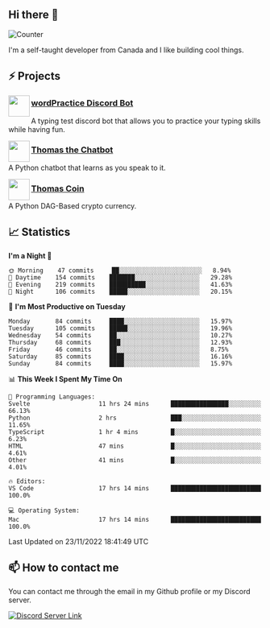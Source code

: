 <h2>Hi there 👋</h2>

![Counter](https://komarev.com/ghpvc/?username=principle105)

<p>I'm a self-taught developer from Canada and I like building cool things.</p>

<h2>⚡ Projects</h2>

<img align="left" src="https://i.imgur.com/BIzs17V.png" width="42" height="42" />
<h3><a target="_blank" href="https://discord.com/application-directory/743183681182498906">wordPractice Discord Bot</a></h3>
<p>A typing test discord bot that allows you to practice your typing skills while having fun.</p>

<img align="left" src="https://i.imgur.com/hA9YF2s.png" width="42" height="42" />
<h3><a href="https://github.com/principle105/thomasthechatbot">Thomas the Chatbot</a></h3>
<p>A Python chatbot that learns as you speak to it.</p>

<img align="left" src="https://i.imgur.com/4FdQpgN.png" width="42" height="42" />
<h3><a href="https://github.com/principle105/thomas-coin">Thomas Coin</a></h3>
<p>A Python DAG-Based crypto currency.</p>

<h2>📈 Statistics</h2>

<!--START_SECTION:waka-->
**I'm a Night 🦉** 

```text
🌞 Morning    47 commits     ██░░░░░░░░░░░░░░░░░░░░░░░   8.94% 
🌆 Daytime    154 commits    ███████░░░░░░░░░░░░░░░░░░   29.28% 
🌃 Evening    219 commits    ██████████░░░░░░░░░░░░░░░   41.63% 
🌙 Night      106 commits    █████░░░░░░░░░░░░░░░░░░░░   20.15%

```
📅 **I'm Most Productive on Tuesday** 

```text
Monday       84 commits     ████░░░░░░░░░░░░░░░░░░░░░   15.97% 
Tuesday      105 commits    █████░░░░░░░░░░░░░░░░░░░░   19.96% 
Wednesday    54 commits     ██░░░░░░░░░░░░░░░░░░░░░░░   10.27% 
Thursday     68 commits     ███░░░░░░░░░░░░░░░░░░░░░░   12.93% 
Friday       46 commits     ██░░░░░░░░░░░░░░░░░░░░░░░   8.75% 
Saturday     85 commits     ████░░░░░░░░░░░░░░░░░░░░░   16.16% 
Sunday       84 commits     ████░░░░░░░░░░░░░░░░░░░░░   15.97%

```


📊 **This Week I Spent My Time On** 

```text
💬 Programming Languages: 
Svelte                   11 hrs 24 mins      ████████████████░░░░░░░░░   66.13% 
Python                   2 hrs               ███░░░░░░░░░░░░░░░░░░░░░░   11.65% 
TypeScript               1 hr 4 mins         █░░░░░░░░░░░░░░░░░░░░░░░░   6.23% 
HTML                     47 mins             █░░░░░░░░░░░░░░░░░░░░░░░░   4.61% 
Other                    41 mins             █░░░░░░░░░░░░░░░░░░░░░░░░   4.01%

🔥 Editors: 
VS Code                  17 hrs 14 mins      █████████████████████████   100.0%

💻 Operating System: 
Mac                      17 hrs 14 mins      █████████████████████████   100.0%

```


 Last Updated on 23/11/2022 18:41:49 UTC
<!--END_SECTION:waka-->

<h2>📫 How to contact me</h2>

You can contact me through the email in my Github profile or my Discord server.

[![Discord Server Link](https://dcbadge.vercel.app/api/server/DHnk46C)](https://discord.gg/DHnk46C)


